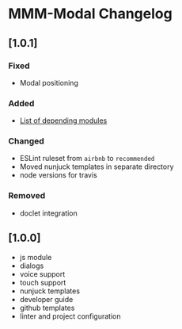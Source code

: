 # MMM-Modal Changelog

## [1.0.1]

### Fixed

* Modal positioning

### Added

* [List of depending modules](https://github.com/fewieden/MMM-Modal/wiki/Depending-Modules)

### Changed

* ESLint ruleset from `airbnb` to `recommended`
* Moved nunjuck templates in separate directory
* node versions for travis

### Removed

* doclet integration

## [1.0.0]

* js module
* dialogs
* voice support
* touch support
* nunjuck templates
* developer guide
* github templates
* linter and project configuration
